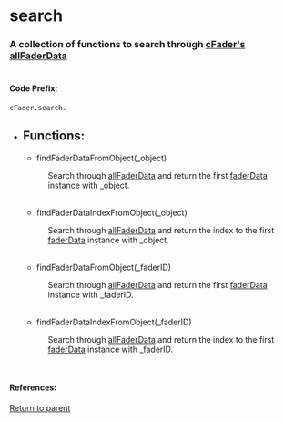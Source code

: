 # <a id="title"/> search
### <a id="description"/> A collection of functions to search through [cFader's allFaderData](INSERTLINK)
#

#### <a id="codeprefix"/> Code Prefix:
    cFader.search.

* <a id="functions"/> <h2> Functions: </h2>

	* <a id="findfaderdatafromobject"/> findFaderDataFromObject(_object) <p style="padding-left: 20px;"> Search through [allFaderData](/Code/Other%20Custom%20Code/cFader/README.md#allfaderdata) and return the first [faderData](faderData.md) instance with _object.</p>
	<br>

	* <a id="findfaderdataindexfromobject"/> findFaderDataIndexFromObject(_object) <p style="padding-left: 20px;"> Search through [allFaderData](/Code/Other%20Custom%20Code/cFader/README.md#allfaderdata) and return the index to the first [faderData](faderData.md) instance with _object.</p>
	<br>

	* <a id="findfaderdatafromid"/> findFaderDataFromObject(_faderID) <p style="padding-left: 20px;"> Search through [allFaderData](/Code/Other%20Custom%20Code/cFader/README.md#allfaderdata) and return the first [faderData](faderData.md) instance with _faderID.</p>
	<br>

	* <a id="findfaderdataindexfromid"/> findFaderDataIndexFromObject(_faderID) <p style="padding-left: 20px;"> Search through [allFaderData](/Code/Other%20Custom%20Code/cFader/README.md#allfaderdata) and return the index to the first [faderData](faderData.md) instance with _faderID.</p>
	<br>

#### References: 
  
[Return to parent](/Code/Other%20Custom%20Code/cFader/README.md)